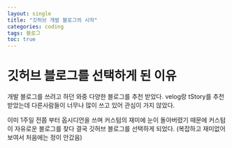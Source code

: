 ```yaml
---
layout: single
title: "깃허브 개발 블로그의 시작"
categories: coding
tags: 블로그
toc: true
---
```


# 깃허브 블로그를 선택하게 된 이유
개발 블로그를 쓰려고 하던 와중 다양한 블로그를 추천 받았다. velog랑 tStory를 추천 받았는데 다른사람들이 너무나 많이 쓰고 있어 관심이 가지 않았다. 

이미 1주일 전쯤 부터 옵시디언을 쓰며 커스텀의 재미에 눈이 돌아버렸기 때문에 커스텀이 자유로운 블로그를 찾다 결국 깃허브 블로그를 선택하게 되었다. (복잡하고 재미없어 보여서 처음에는 정이 안갔음)

